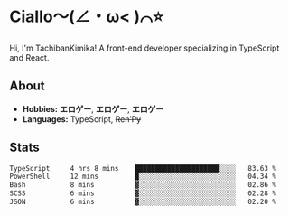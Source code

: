 # Ciallo～(∠・ω< )⌒⭐️

Hi, I'm TachibanKimika! A front-end developer specializing in TypeScript and React.

## About
- **Hobbies:** **エロゲー**, **エロゲー**, **エロゲー**
- **Languages:** TypeScript, ~~Ren’Py~~

## Stats
<!--START_SECTION:waka-->

```txt
TypeScript     4 hrs 8 mins    █████████████████████░░░░   83.63 %
PowerShell     12 mins         █░░░░░░░░░░░░░░░░░░░░░░░░   04.34 %
Bash           8 mins          ▓░░░░░░░░░░░░░░░░░░░░░░░░   02.86 %
SCSS           6 mins          ▓░░░░░░░░░░░░░░░░░░░░░░░░   02.28 %
JSON           6 mins          ▓░░░░░░░░░░░░░░░░░░░░░░░░   02.20 %
```

<!--END_SECTION:waka-->

<!-- ![Metrics](https://metrics.lecoq.io/TachibanaKimika?template=classic&base.activity=0&base.community=0&base.repositories=0&languages=1&isocalendar=1&isocalendar.duration=half-year&languages.limit=8&languages.sections=most-used&languages.colors=github&languages.threshold=0%25&languages.indepth=false&languages.recent.load=300&languages.recent.days=14&config.timezone=Asia%2FShanghai)
 -->
